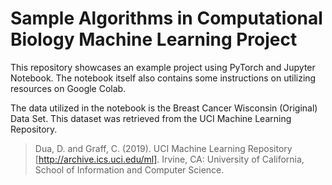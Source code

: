 # Sample Algorithms in Computational Biology Machine Learning Project

This repository showcases an example project using PyTorch and Jupyter Notebook. The notebook itself also contains some instructions on utilizing resources on Google Colab.

The data utilized in the notebook is the Breast Cancer Wisconsin (Original) Data Set. This dataset was retrieved from the UCI Machine Learning Repository.

> Dua, D. and Graff, C. (2019). UCI Machine Learning Repository [http://archive.ics.uci.edu/ml]. Irvine, CA: University of California, School of Information and Computer Science.